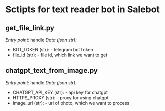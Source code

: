 # Sctipts for text reader bot in Salebot

## get_file_link.py
_Entry point:_ handle
_Data (json str):_ 
- BOT_TOKEN (str): - telegram bot token
- file_id (str): - file id, which link we want to get

## chatgpt_text_from_image.py
_Entry point:_ handle
_Data (json str):_ 
- CHATGPT_API_KEY (str): - api key for chatgpt
- HTTPS_PROXY (str): - proxy for using chatgpt
- image_url (str): - url of photo, which we want to process
